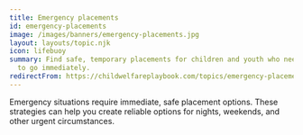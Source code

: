 ```yaml
---
title: Emergency placements
id: emergency-placements
image: /images/banners/emergency-placements.jpg
layout: layouts/topic.njk
icon: lifebuoy
summary: Find safe, temporary placements for children and youth who need a place
  to go immediately.
redirectFrom: https://childwelfareplaybook.com/topics/emergency-placements/
---
```


Emergency situations require immediate, safe placement options. These strategies can help you create reliable options for nights, weekends, and other urgent circumstances.

